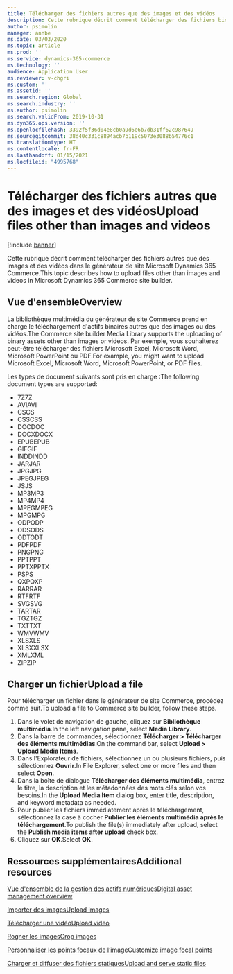```yaml
---
title: Télécharger des fichiers autres que des images et des vidéos
description: Cette rubrique décrit comment télécharger des fichiers binaires autres que des images et des vidéos dans le générateur de site Microsoft Dynamics 365 Commerce.
author: psimolin
manager: annbe
ms.date: 03/03/2020
ms.topic: article
ms.prod: ''
ms.service: dynamics-365-commerce
ms.technology: ''
audience: Application User
ms.reviewer: v-chgri
ms.custom: ''
ms.assetid: ''
ms.search.region: Global
ms.search.industry: ''
ms.author: psimolin
ms.search.validFrom: 2019-10-31
ms.dyn365.ops.version: ''
ms.openlocfilehash: 3392f5f36d04e8cb0a9d6e6b7db31ff62c987649
ms.sourcegitcommit: 38d40c331c8894acb7b119c5073e3088b54776c1
ms.translationtype: HT
ms.contentlocale: fr-FR
ms.lasthandoff: 01/15/2021
ms.locfileid: "4995768"
---
```

# <a name="upload-files-other-than-images-and-videos"></a><span data-ttu-id="0db23-103">Télécharger des fichiers autres que des images et des vidéos</span><span class="sxs-lookup"><span data-stu-id="0db23-103">Upload files other than images and videos</span></span>

[!include [banner](includes/banner.md)]

<span data-ttu-id="0db23-104">Cette rubrique décrit comment télécharger des fichiers autres que des images et des vidéos dans le générateur de site Microsoft Dynamics 365 Commerce.</span><span class="sxs-lookup"><span data-stu-id="0db23-104">This topic describes how to upload files other than images and videos in Microsoft Dynamics 365 Commerce site builder.</span></span>

## <a name="overview"></a><span data-ttu-id="0db23-105">Vue d'ensemble</span><span class="sxs-lookup"><span data-stu-id="0db23-105">Overview</span></span>

<span data-ttu-id="0db23-106">La bibliothèque multimédia du générateur de site Commerce prend en charge le téléchargement d'actifs binaires autres que des images ou des vidéos.</span><span class="sxs-lookup"><span data-stu-id="0db23-106">The Commerce site builder Media Library supports the uploading of binary assets other than images or videos.</span></span> <span data-ttu-id="0db23-107">Par exemple, vous souhaiterez peut-être télécharger des fichiers Microsoft Excel, Microsoft Word, Microsoft PowerPoint ou PDF.</span><span class="sxs-lookup"><span data-stu-id="0db23-107">For example, you might want to upload Microsoft Excel, Microsoft Word, Microsoft PowerPoint, or PDF files.</span></span>

<span data-ttu-id="0db23-108">Les types de document suivants sont pris en charge :</span><span class="sxs-lookup"><span data-stu-id="0db23-108">The following document types are supported:</span></span>
- <span data-ttu-id="0db23-109">7Z</span><span class="sxs-lookup"><span data-stu-id="0db23-109">7Z</span></span>
- <span data-ttu-id="0db23-110">AVI</span><span class="sxs-lookup"><span data-stu-id="0db23-110">AVI</span></span>
- <span data-ttu-id="0db23-111">CS</span><span class="sxs-lookup"><span data-stu-id="0db23-111">CS</span></span>
- <span data-ttu-id="0db23-112">CSS</span><span class="sxs-lookup"><span data-stu-id="0db23-112">CSS</span></span>
- <span data-ttu-id="0db23-113">DOC</span><span class="sxs-lookup"><span data-stu-id="0db23-113">DOC</span></span>
- <span data-ttu-id="0db23-114">DOCX</span><span class="sxs-lookup"><span data-stu-id="0db23-114">DOCX</span></span>
- <span data-ttu-id="0db23-115">EPUB</span><span class="sxs-lookup"><span data-stu-id="0db23-115">EPUB</span></span>
- <span data-ttu-id="0db23-116">GIF</span><span class="sxs-lookup"><span data-stu-id="0db23-116">GIF</span></span>
- <span data-ttu-id="0db23-117">INDD</span><span class="sxs-lookup"><span data-stu-id="0db23-117">INDD</span></span>
- <span data-ttu-id="0db23-118">JAR</span><span class="sxs-lookup"><span data-stu-id="0db23-118">JAR</span></span>
- <span data-ttu-id="0db23-119">JPG</span><span class="sxs-lookup"><span data-stu-id="0db23-119">JPG</span></span>
- <span data-ttu-id="0db23-120">JPEG</span><span class="sxs-lookup"><span data-stu-id="0db23-120">JPEG</span></span>
- <span data-ttu-id="0db23-121">JS</span><span class="sxs-lookup"><span data-stu-id="0db23-121">JS</span></span>
- <span data-ttu-id="0db23-122">MP3</span><span class="sxs-lookup"><span data-stu-id="0db23-122">MP3</span></span>
- <span data-ttu-id="0db23-123">MP4</span><span class="sxs-lookup"><span data-stu-id="0db23-123">MP4</span></span>
- <span data-ttu-id="0db23-124">MPEG</span><span class="sxs-lookup"><span data-stu-id="0db23-124">MPEG</span></span>
- <span data-ttu-id="0db23-125">MPG</span><span class="sxs-lookup"><span data-stu-id="0db23-125">MPG</span></span>
- <span data-ttu-id="0db23-126">ODP</span><span class="sxs-lookup"><span data-stu-id="0db23-126">ODP</span></span>
- <span data-ttu-id="0db23-127">ODS</span><span class="sxs-lookup"><span data-stu-id="0db23-127">ODS</span></span>
- <span data-ttu-id="0db23-128">ODT</span><span class="sxs-lookup"><span data-stu-id="0db23-128">ODT</span></span>
- <span data-ttu-id="0db23-129">PDF</span><span class="sxs-lookup"><span data-stu-id="0db23-129">PDF</span></span>
- <span data-ttu-id="0db23-130">PNG</span><span class="sxs-lookup"><span data-stu-id="0db23-130">PNG</span></span>
- <span data-ttu-id="0db23-131">PPT</span><span class="sxs-lookup"><span data-stu-id="0db23-131">PPT</span></span>
- <span data-ttu-id="0db23-132">PPTX</span><span class="sxs-lookup"><span data-stu-id="0db23-132">PPTX</span></span>
- <span data-ttu-id="0db23-133">PS</span><span class="sxs-lookup"><span data-stu-id="0db23-133">PS</span></span>
- <span data-ttu-id="0db23-134">QXP</span><span class="sxs-lookup"><span data-stu-id="0db23-134">QXP</span></span>
- <span data-ttu-id="0db23-135">RAR</span><span class="sxs-lookup"><span data-stu-id="0db23-135">RAR</span></span>
- <span data-ttu-id="0db23-136">RTF</span><span class="sxs-lookup"><span data-stu-id="0db23-136">RTF</span></span>
- <span data-ttu-id="0db23-137">SVG</span><span class="sxs-lookup"><span data-stu-id="0db23-137">SVG</span></span>
- <span data-ttu-id="0db23-138">TAR</span><span class="sxs-lookup"><span data-stu-id="0db23-138">TAR</span></span>
- <span data-ttu-id="0db23-139">TGZ</span><span class="sxs-lookup"><span data-stu-id="0db23-139">TGZ</span></span>
- <span data-ttu-id="0db23-140">TXT</span><span class="sxs-lookup"><span data-stu-id="0db23-140">TXT</span></span>
- <span data-ttu-id="0db23-141">WMV</span><span class="sxs-lookup"><span data-stu-id="0db23-141">WMV</span></span>
- <span data-ttu-id="0db23-142">XLS</span><span class="sxs-lookup"><span data-stu-id="0db23-142">XLS</span></span>
- <span data-ttu-id="0db23-143">XLSX</span><span class="sxs-lookup"><span data-stu-id="0db23-143">XLSX</span></span>
- <span data-ttu-id="0db23-144">XML</span><span class="sxs-lookup"><span data-stu-id="0db23-144">XML</span></span>
- <span data-ttu-id="0db23-145">ZIP</span><span class="sxs-lookup"><span data-stu-id="0db23-145">ZIP</span></span>

## <a name="upload-a-file"></a><span data-ttu-id="0db23-146">Charger un fichier</span><span class="sxs-lookup"><span data-stu-id="0db23-146">Upload a file</span></span>

<span data-ttu-id="0db23-147">Pour télécharger un fichier dans le générateur de site Commerce, procédez comme suit.</span><span class="sxs-lookup"><span data-stu-id="0db23-147">To upload a file to Commerce site builder, follow these steps.</span></span>

1. <span data-ttu-id="0db23-148">Dans le volet de navigation de gauche, cliquez sur **Bibliothèque multimédia**.</span><span class="sxs-lookup"><span data-stu-id="0db23-148">In the left navigation pane, select **Media Library**.</span></span>
1. <span data-ttu-id="0db23-149">Dans la barre de commandes, sélectionnez **Télécharger \> Télécharger des éléments multimédias**.</span><span class="sxs-lookup"><span data-stu-id="0db23-149">On the command bar, select **Upload \> Upload Media Items**.</span></span>
1. <span data-ttu-id="0db23-150">Dans l'Explorateur de fichiers, sélectionnez un ou plusieurs fichiers, puis sélectionnez **Ouvrir**.</span><span class="sxs-lookup"><span data-stu-id="0db23-150">In File Explorer, select one or more files and then select **Open**.</span></span>
1. <span data-ttu-id="0db23-151">Dans la boîte de dialogue **Télécharger des éléments multimédia**, entrez le titre, la description et les métadonnées des mots clés selon vos besoins.</span><span class="sxs-lookup"><span data-stu-id="0db23-151">In the **Upload Media Item** dialog box, enter title, description, and keyword metadata as needed.</span></span>
1. <span data-ttu-id="0db23-152">Pour publier les fichiers immédiatement après le téléchargement, sélectionnez la case à cocher **Publier les éléments multimédia après le téléchargement**.</span><span class="sxs-lookup"><span data-stu-id="0db23-152">To publish the file(s) immediately after upload, select the **Publish media items after upload** check box.</span></span>
1. <span data-ttu-id="0db23-153">Cliquez sur **OK**.</span><span class="sxs-lookup"><span data-stu-id="0db23-153">Select **OK**.</span></span>

## <a name="additional-resources"></a><span data-ttu-id="0db23-154">Ressources supplémentaires</span><span class="sxs-lookup"><span data-stu-id="0db23-154">Additional resources</span></span>

[<span data-ttu-id="0db23-155">Vue d'ensemble de la gestion des actifs numériques</span><span class="sxs-lookup"><span data-stu-id="0db23-155">Digital asset management overview</span></span>](dam-overview.md)

[<span data-ttu-id="0db23-156">Importer des images</span><span class="sxs-lookup"><span data-stu-id="0db23-156">Upload images</span></span>](dam-upload-images.md)

[<span data-ttu-id="0db23-157">Télécharger une vidéo</span><span class="sxs-lookup"><span data-stu-id="0db23-157">Upload video</span></span>](dam-upload-video.md)

[<span data-ttu-id="0db23-158">Rogner les images</span><span class="sxs-lookup"><span data-stu-id="0db23-158">Crop images</span></span>](dam-crop-images.md)

[<span data-ttu-id="0db23-159">Personnaliser les points focaux de l’image</span><span class="sxs-lookup"><span data-stu-id="0db23-159">Customize image focal points</span></span>](dam-custom-focal-point.md)

[<span data-ttu-id="0db23-160">Charger et diffuser des fichiers statiques</span><span class="sxs-lookup"><span data-stu-id="0db23-160">Upload and serve static files</span></span>](upload-serve-static-files.md)
